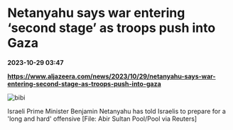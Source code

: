 # Netanyahu says war entering ‘second stage’ as troops push into Gaza

**2023-10-29 03:47**

**https://www.aljazeera.com/news/2023/10/29/netanyahu-says-war-entering-second-stage-as-troops-push-into-gaza**

![bibi](https://www.aljazeera.com/wp-content/uploads/2023/10/2023-10-28T202503Z_1962074316_RC2U14AUMF3H_RTRMADP_3_ISRAEL-PALESTINIANS-NETANYAHU-1698543353.jpg?resize=770%2C513&quality=80)

Israeli Prime Minister Benjamin Netanyahu has told Israelis to prepare for a 'long and hard' offensive \[File: Abir Sultan Pool/Pool via Reuters\]